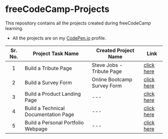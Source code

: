 # freeCodeCamp-Projects
This repository contains all the projects created during freeCodeCamp learning.

- All the projects are on my [CodePen.io](https://codepen.io/nikhilghate) profile.


 | Sr. No. | Project Task Name | Created Project Name | Link |
 | :---: | --- | --- | --- | 
 | 1 | Build a Tribute Page | Steve Jobs - Tribute Page | [click here](https://codepen.io/nikhilghate/full/dyXpxvx) | 
 | 2 | Build a Survey Form | Online Bootcamp Survey Form | [click here](https://codepen.io/nikhilghate/full/yLJVxvv) | 
 | 3 | Build a Product Landing Page | --- | [click here]() | 
 | 4 | Build a Technical Documentation Page | --- | [click here]() |
 | 5 | Build a Personal Portfolio Webpage | --- | [click here]() |



  
